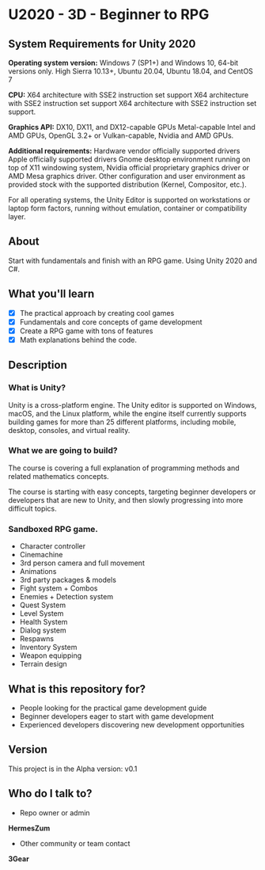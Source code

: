 # U2020 - 3D - Beginner to RPG

## System Requirements for Unity 2020

**Operating system version:** Windows 7 (SP1+) and Windows 10, 64-bit versions only. High Sierra 10.13+, Ubuntu 20.04, Ubuntu 18.04, and CentOS 7

**CPU:** X64 architecture with SSE2 instruction set support	X64 architecture with SSE2 instruction set support X64 architecture with SSE2 instruction set support.

**Graphics API:** DX10, DX11, and DX12-capable GPUs	Metal-capable Intel and AMD GPUs, OpenGL 3.2+ or Vulkan-capable, Nvidia and AMD GPUs.

**Additional requirements:** Hardware vendor officially supported drivers Apple officially supported drivers Gnome desktop environment running on top of X11 windowing system, Nvidia official proprietary graphics driver or AMD Mesa graphics driver. Other configuration and user environment as provided stock with the supported distribution (Kernel, Compositor, etc.).

For all operating systems, the Unity Editor is supported on workstations or laptop form factors, running without emulation, container or compatibility layer.

## About

Start with fundamentals and finish with an RPG game. Using Unity 2020 and C#.

## What you'll learn

- [x] The practical approach by creating cool games
- [x] Fundamentals and core concepts of game development
- [x] Create a RPG game with tons of features
- [x] Math explanations behind the code.

## Description

### What is Unity?

Unity is a cross-platform engine. The Unity editor is supported on Windows, macOS, and the Linux platform, while the engine itself currently supports building games for more than 25 different platforms, including mobile, desktop, consoles, and virtual reality.

### What we are going to build?

The course is covering a full explanation of programming methods and related mathematics concepts.

The course is starting with easy concepts, targeting beginner developers or developers that are new to Unity, and then slowly progressing into more difficult topics.

### Sandboxed RPG game.

- Character controller
- Cinemachine
- 3rd person camera and full movement
- Animations
- 3rd party packages & models
- Fight system + Combos
- Enemies + Detection system
- Quest System
- Level System
- Health System
- Dialog system
- Respawns
- Inventory System
- Weapon equipping
- Terrain design

## What is this repository for?

- People looking for the practical game development guide
- Beginner developers eager to start with game development
- Experienced developers discovering new development opportunities

## Version

This project is in the Alpha version: v0.1

## Who do I talk to?

* Repo owner or admin

**HermesZum**

* Other community or team contact

**3Gear**

